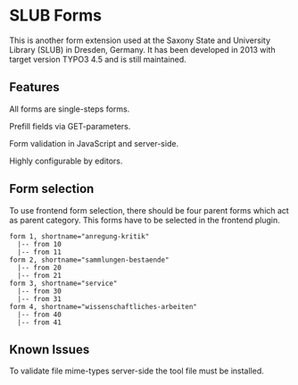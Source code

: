 # SLUB Forms

This is another form extension used at the Saxony State and University Library (SLUB) in Dresden, Germany.
It has been developed in 2013 with target version TYPO3 4.5 and is still maintained.

## Features

All forms are single-steps forms.

Prefill fields via GET-parameters.

Form validation in JavaScript and server-side.

Highly configurable by editors.

## Form selection

To use frontend form selection, there should be four parent forms which act as parent category. This forms have to be selected in the frontend plugin.

```
form 1, shortname="anregung-kritik"
  |-- from 10
  |-- from 11
form 2, shortname="sammlungen-bestaende"
  |-- from 20
  |-- from 21
form 3, shortname="service"
  |-- from 30
  |-- from 31
form 4, shortname="wissenschaftliches-arbeiten"
  |-- from 40
  |-- from 41
```

## Known Issues

To validate file mime-types server-side the tool file must be installed.

